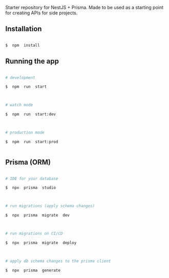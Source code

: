Starter repository for NestJS + Prisma. Made to be used as a starting point for creating APIs for side projects.

## Installation

```bash

$  npm  install

```

## Running the app

```bash

# development

$  npm  run  start



# watch mode

$  npm  run  start:dev



# production mode

$  npm  run  start:prod



```

## Prisma (ORM)

```bash

# IDE for your database

$  npx  prisma  studio



# run migrations (apply schema changes)

$  npx  prisma  migrate  dev



# run migrations on CI/CD

$  npx  prisma  migrate  deploy



# apply db schema changes to the prisma client

$  npx  prisma  generate

```
